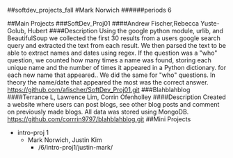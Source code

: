 ##softdev_projects_fall
#Mark Norwich
######periods 6

##Main Projects
###SoftDev_Proj01
####Andrew Fischer,Rebecca Yuste-Golub, Hubert 
####Description 
Using the google python module, urlib, and BeautifulSoup we collected the first 30 results from a users google search query and extracted the text from each result.  We then parsed the text to be able to extract names and dates using regex.  If the question was a "who" question, we counted how many times a name was found, storing each unique name and the number of times it appeared in a Python dictionary. for each new name that appeared..  We did the same for "who" questions.  In theory the name/date that appeared the most was the correct answer. 
https://github.com/afischer/SoftDev_Proj01.git
###Blahblahblog
####Terrance L, Lawrence Lim, Corrin Ofenholley
####Description 
Created a website where users can post blogs, see other blog posts and comment on previously made blogs.  All data was stored using MongoDB.  
https://github.com/corrrin9797/blahblahblog.git
##Mini Projects
<ul>
<li>intro-proj 1
  <ul>
  <li>Mark Norwich, Justin Kim
    <ul>
    <li>/6/intro-proj1/justin-mark/</li>
    </ul>
  </li>
  </ul>
  </li>
</ul>
  


